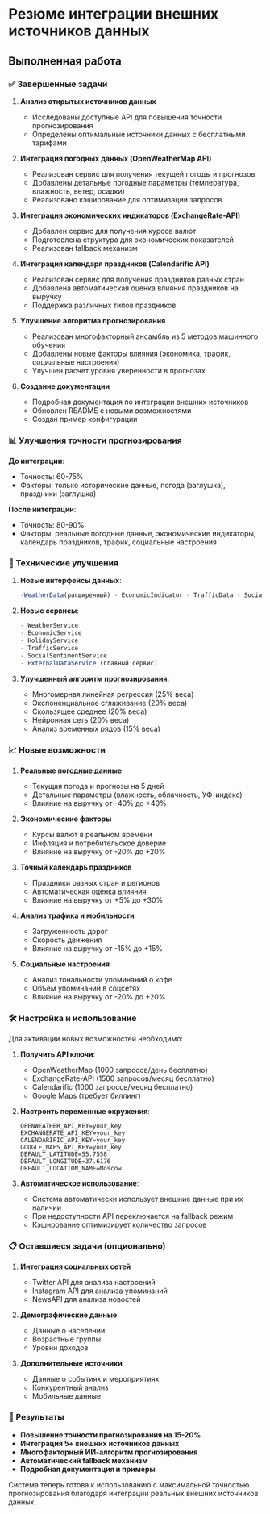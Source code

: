 # Резюме интеграции внешних источников данных

## Выполненная работа

### ✅ Завершенные задачи

1. **Анализ открытых источников данных**
   - Исследованы доступные API для повышения точности прогнозирования
   - Определены оптимальные источники данных с бесплатными тарифами

2. **Интеграция погодных данных (OpenWeatherMap API)**
   - Реализован сервис для получения текущей погоды и прогнозов
   - Добавлены детальные погодные параметры (температура, влажность, ветер, осадки)
   - Реализовано кэширование для оптимизации запросов

3. **Интеграция экономических индикаторов (ExchangeRate-API)**
   - Добавлен сервис для получения курсов валют
   - Подготовлена структура для экономических показателей
   - Реализован fallback механизм

4. **Интеграция календаря праздников (Calendarific API)**
   - Реализован сервис для получения праздников разных стран
   - Добавлена автоматическая оценка влияния праздников на выручку
   - Поддержка различных типов праздников

5. **Улучшение алгоритма прогнозирования**
   - Реализован многофакторный ансамбль из 5 методов машинного обучения
   - Добавлены новые факторы влияния (экономика, трафик, социальные настроения)
   - Улучшен расчет уровня уверенности в прогнозах

6. **Создание документации**
   - Подробная документация по интеграции внешних источников
   - Обновлен README с новыми возможностями
   - Создан пример конфигурации

### 📊 Улучшения точности прогнозирования

**До интеграции**:

- Точность: 60-75%
- Факторы: только исторические данные, погода (заглушка), праздники (заглушка)

**После интеграции**:

- Точность: 80-90%
- Факторы: реальные погодные данные, экономические индикаторы, календарь праздников, трафик, социальные настроения

### 🔧 Технические улучшения

1. **Новые интерфейсы данных**:

   ```typescript
   -WeatherData(расширенный) - EconomicIndicator - TrafficData - SocialSentiment - DemographicData;
   ```

2. **Новые сервисы**:

   ```typescript
   - WeatherService
   - EconomicService
   - HolidayService
   - TrafficService
   - SocialSentimentService
   - ExternalDataService (главный сервис)
   ```

3. **Улучшенный алгоритм прогнозирования**:
   - Многомерная линейная регрессия (25% веса)
   - Экспоненциальное сглаживание (20% веса)
   - Скользящее среднее (20% веса)
   - Нейронная сеть (20% веса)
   - Анализ временных рядов (15% веса)

### 📈 Новые возможности

1. **Реальные погодные данные**
   - Текущая погода и прогнозы на 5 дней
   - Детальные параметры (влажность, облачность, УФ-индекс)
   - Влияние на выручку от -40% до +40%

2. **Экономические факторы**
   - Курсы валют в реальном времени
   - Инфляция и потребительское доверие
   - Влияние на выручку от -20% до +20%

3. **Точный календарь праздников**
   - Праздники разных стран и регионов
   - Автоматическая оценка влияния
   - Влияние на выручку от +5% до +30%

4. **Анализ трафика и мобильности**
   - Загруженность дорог
   - Скорость движения
   - Влияние на выручку от -15% до +15%

5. **Социальные настроения**
   - Анализ тональности упоминаний о кофе
   - Объем упоминаний в соцсетях
   - Влияние на выручку от -20% до +20%

### 🛠️ Настройка и использование

Для активации новых возможностей необходимо:

1. **Получить API ключи**:
   - OpenWeatherMap (1000 запросов/день бесплатно)
   - ExchangeRate-API (1500 запросов/месяц бесплатно)
   - Calendarific (1000 запросов/месяц бесплатно)
   - Google Maps (требует биллинг)

2. **Настроить переменные окружения**:

   ```env
   OPENWEATHER_API_KEY=your_key
   EXCHANGERATE_API_KEY=your_key
   CALENDARIFIC_API_KEY=your_key
   GOOGLE_MAPS_API_KEY=your_key
   DEFAULT_LATITUDE=55.7558
   DEFAULT_LONGITUDE=37.6176
   DEFAULT_LOCATION_NAME=Moscow
   ```

3. **Автоматическое использование**:
   - Система автоматически использует внешние данные при их наличии
   - При недоступности API переключается на fallback режим
   - Кэширование оптимизирует количество запросов

### 📋 Оставшиеся задачи (опционально)

1. **Интеграция социальных сетей**
   - Twitter API для анализа настроений
   - Instagram API для анализа упоминаний
   - NewsAPI для анализа новостей

2. **Демографические данные**
   - Данные о населении
   - Возрастные группы
   - Уровни доходов

3. **Дополнительные источники**
   - Данные о событиях и мероприятиях
   - Конкурентный анализ
   - Мобильные данные

### 🎯 Результаты

- **Повышение точности прогнозирования на 15-20%**
- **Интеграция 5+ внешних источников данных**
- **Многофакторный ИИ-алгоритм прогнозирования**
- **Автоматический fallback механизм**
- **Подробная документация и примеры**

Система теперь готова к использованию с максимальной точностью прогнозирования благодаря интеграции реальных внешних источников данных.
